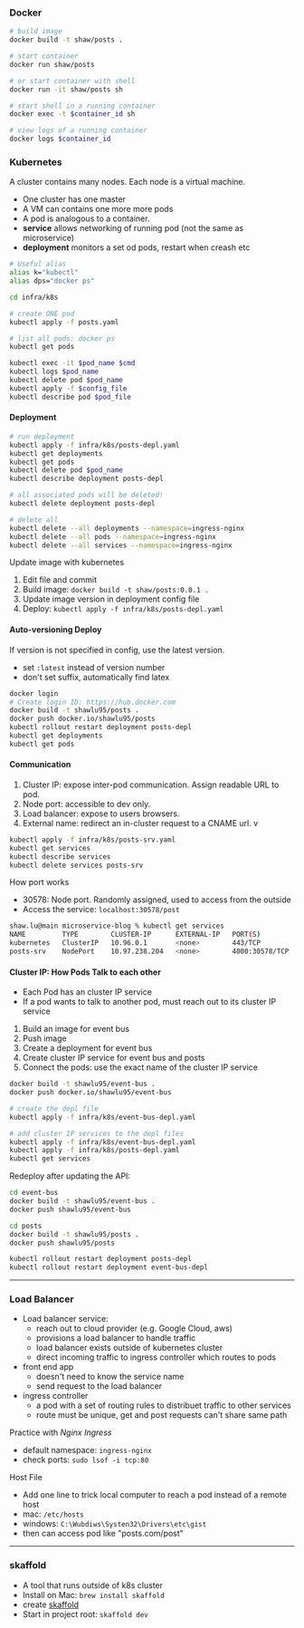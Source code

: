 ### Docker

```bash
# build image
docker build -t shaw/posts .

# start container
docker run shaw/posts

# or start container with shell
docker run -it shaw/posts sh

# start shell in a running container
docker exec -t $container_id sh

# view logs of a running container
docker logs $container_id
```

### Kubernetes

A cluster contains many nodes. Each node is a virtual machine.

- One cluster has one master
- A VM can contains one more more pods
- A pod is analogous to a container.
- **service** allows networking of running pod (not the same as microservice)
- **deployment** monitors a set od pods, restart when creash etc

```bash
# Useful alias
alias k="kubectl"
alias dps="docker ps"

cd infra/k8s

# create ONE pod
kubectl apply -f posts.yaml

# list all pods: docker ps
kubectl get pods

kubectl exec -it $pod_name $cmd
kubectl logs $pod_name
kubectl delete pod $pod_name
kubectl apply -f $config_file
kubectl describe pod $pod_file
```

#### Deployment

```bash
# run deployment
kubectl apply -f infra/k8s/posts-depl.yaml
kubectl get deployments
kubectl get pods
kubectl delete pod $pod_name
kubectl describe deployment posts-depl

# all associated pods will be deleted!
kubectl delete deployment posts-depl

# delete all
kubectl delete --all deployments --namespace=ingress-nginx
kubectl delete --all pods --namespace=ingress-nginx
kubectl delete --all services --namespace=ingress-nginx
```

Update image with kubernetes

1. Edit file and commit
2. Build image: `docker build -t shaw/posts:0.0.1 .`
3. Update image version in deployment config file
4. Deploy: `kubectl apply -f infra/k8s/posts-depl.yaml`

#### Auto-versioning Deploy

If version is not specified in config, use the latest version.

- set `:latest` instead of version number
- don't set suffix, automatically find latex

```bash
docker login
# Create login ID: https://hub.docker.com
docker build -t shawlu95/posts .
docker push docker.io/shawlu95/posts
kubectl rollout restart deployment posts-depl
kubectl get deployments
kubectl get pods
```

#### Communication

1. Cluster IP: expose inter-pod communication. Assign readable URL to pod.
2. Node port: accessible to dev only.
3. Load balancer: expose to users browsers.
4. External name: redirect an in-cluster request to a CNAME url. v

```bash
kubectl apply -f infra/k8s/posts-srv.yaml
kubectl get services
kubectl describe services
kubectl delete services posts-srv
```

How port works

- 30578: Node port. Randomly assigned, used to access from the outside
- Access the service: `localhost:30578/post`

```bash
shaw.lu@main microservice-blog % kubectl get services
NAME         TYPE        CLUSTER-IP      EXTERNAL-IP   PORT(S)          AGE
kubernetes   ClusterIP   10.96.0.1       <none>        443/TCP          24h
posts-srv    NodePort    10.97.238.204   <none>        4000:30578/TCP   38s
```

#### Cluster IP: How Pods Talk to each other

- Each Pod has an cluster IP service
- If a pod wants to talk to another pod, must reach out to its cluster IP service

1. Build an image for event bus
2. Push image
3. Create a deployment for event bus
4. Create cluster IP service for event bus and posts
5. Connect the pods: use the exact name of the cluster IP service

```bash
docker build -t shawlu95/event-bus .
docker push docker.io/shawlu95/event-bus

# create the depl file
kubectl apply -f infra/k8s/event-bus-depl.yaml

# add cluster IP services to the depl files
kubectl apply -f infra/k8s/event-bus-depl.yaml
kubectl apply -f infra/k8s/posts-depl.yaml
kubectl get services
```

Redeploy after updating the API:

```bash
cd event-bus
docker build -t shawlu95/event-bus .
docker push shawlu95/event-bus

cd posts
docker build -t shawlu95/posts .
docker push shawlu95/posts

kubectl rollout restart deployment posts-depl
kubectl rollout restart deployment event-bus-depl
```

---

### Load Balancer

- Load balancer service:
  - reach out to cloud provider (e.g. Google Cloud, aws)
  - provisions a load balancer to handle traffic
  - load balancer exists outside of kubernetes cluster
  - direct incoming traffic to ingress controller which routes to pods
- front end app
  - doesn't need to know the service name
  - send request to the load balancer
- ingress controller
  - a pod with a set of routing rules to distribuet traffic to other services
  - route must be unique, get and post requests can't share same path

Practice with _Nginx Ingress_

- default namespace: `ingress-nginx`
- check ports: `sudo lsof -i tcp:80`

Host File

- Add one line to trick local computer to reach a pod instead of a remote host
- mac: `/etc/hosts`
- windows: `C:\Wubdiws\Systen32\Drivers\etc\gist`
- then can access pod like "posts.com/post"

---

### skaffold

- A tool that runs outside of k8s cluster
- Install on Mac: `brew install skaffold`
- create [skaffold](./infra/k8s/skaffold.yaml)
- Start in project root: `skaffold dev`
